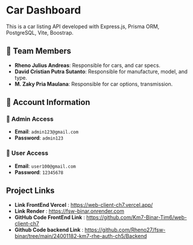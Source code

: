 # Car Dashboard

This is a car listing API developed with Express.js, Prisma ORM, PostgreSQL, Vite, Boostrap.

## 👥 Team Members
- **Rheno Julius Andreas**: Responsible for cars, and car specs.
- **David Cristian Putra Sutanto**: Responsible for manufacture, model, and type.
- **M. Zaky Pria Maulana**: Responsible for car options, transmission.

## 📂 Account Information

### 🔑 Admin Access
- **Email**: `admin123@gmail.com`
- **Password**: `admin123`

### 👤 User Access
- **Email**: `user100@gmail.com`
- **Password**: `12345678`


## Project Links
- **Link FrontEnd Vercel** : https://web-client-ch7.vercel.app/
- ⁠**Link Render** : https://fsw-binar.onrender.com
- **GitHub Code FrontEnd Link** : https://github.com/Km7-Binar-Tim6/web-client-ch7
- **Github Code backend Link** : https://github.com/Rheno27/fsw-binar/tree/main/24001182-km7-rhe-auth-ch5/Backend 

